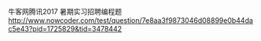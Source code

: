 牛客网腾讯2017 暑期实习招聘编程题
http://www.nowcoder.com/test/question/7e8aa3f9873046d08899e0b44dac5e43?pid=1725829&tid=3478442